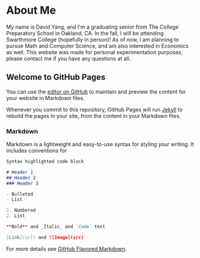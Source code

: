 # About Me
My name is David Yang, and I'm a graduating senior from The College Preparatory School in Oakland, CA. 
In the fall, I will be attending Swarthmore College (hopefully in person)! 
As of now, I am planning to pursue Math and Computer Science, and am also interested in Economics as well.
This website was made for personal experimentation purposes, please contact me if you have any questions at all.

## Welcome to GitHub Pages

You can use the [editor on GitHub](https://github.com/dyang5/web/edit/master/README.md) to maintain and preview the content for your website in Markdown files.

Whenever you commit to this repository, GitHub Pages will run [Jekyll](https://jekyllrb.com/) to rebuild the pages in your site, from the content in your Markdown files.

### Markdown

Markdown is a lightweight and easy-to-use syntax for styling your writing. It includes conventions for

```markdown
Syntax highlighted code block

# Header 1
## Header 2
### Header 3

- Bulleted
- List

1. Numbered
2. List

**Bold** and _Italic_ and `Code` text

[Link](url) and ![Image](src)
```

For more details see [GitHub Flavored Markdown](https://guides.github.com/features/mastering-markdown/).

